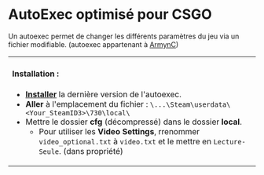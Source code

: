 # AutoExec optimisé pour CSGO

Un autoexec permet de changer les différents paramètres du jeu via un fichier modifiable. (autoexec appartenant à [ArmynC](https://github.com/ArmynC/ArminC-AutoExec))

<table>
<tr>
<td>


#### Installation :
* **[Installer](https://github.com/Rocketz6/AutoExec-CSGO/blob/main/cfg.zip)** la dernière version de l'autoexec.
* **Aller** à l'emplacement du fichier : `\...\Steam\userdata\<Your_SteamID3>\730\local\`
* Mettre le dossier **cfg** (décompressé) dans le dossier **local**.
    * Pour utiliser les **Video Settings**, rrenommer `video_optional.txt` à `video.txt` et le mettre en `Lecture-Seule`. (dans propriété) 
   


